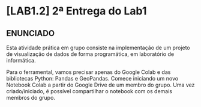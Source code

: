 # [LAB1.2] 2ª Entrega do Lab1

## ENUNCIADO

Esta atividade prática em grupo consiste na implementação de um projeto de visualização de dados de forma programática, em laboratório de informática. 

Para o ferramental, vamos precisar apenas do Google Colab e das bibliotecas Python: Pandas e GeoPandas. Comece iniciando um novo Notebook Colab a partir do Google Drive de um membro do grupo. Uma vez criado/iniciado, é possível compartilhar o notebook com os demais membros do grupo. 
